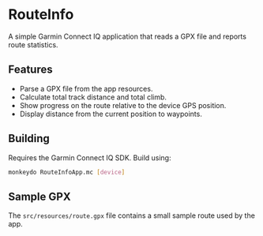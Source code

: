 # RouteInfo

A simple Garmin Connect IQ application that reads a GPX file and reports route statistics.

## Features

* Parse a GPX file from the app resources.
* Calculate total track distance and total climb.
* Show progress on the route relative to the device GPS position.
* Display distance from the current position to waypoints.

## Building

Requires the Garmin Connect IQ SDK. Build using:

```bash
monkeydo RouteInfoApp.mc [device]
```

## Sample GPX

The `src/resources/route.gpx` file contains a small sample route used by the app.
